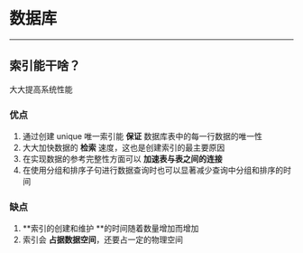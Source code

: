 # 数据库

---

## 索引能干啥？

大大提高系统性能

### 优点

1. 通过创建 unique 唯一索引能 **保证** 数据库表中的每一行数据的唯一性
2. 大大加快数据的 **检索** 速度，这也是创建索引的最主要原因
3. 在实现数据的参考完整性方面可以 **加速表与表之间的连接** 
4. 在使用分组和排序子句进行数据查询时也可以显著减少查询中分组和排序的时间

### 缺点

1. **索引的创建和维护 **的时间随着数量增加而增加
2. 索引会 **占据数据空间**，还要占一定的物理空间

